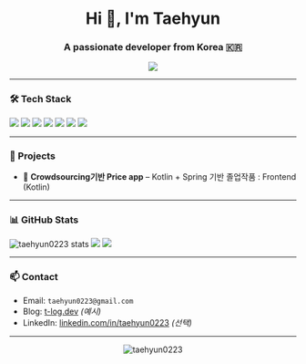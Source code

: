 <h1 align="center">Hi 👋, I'm Taehyun</h1>
<h3 align="center">A passionate developer from Korea 🇰🇷</h3>

<p align="center">
  <img src="https://readme-typing-svg.demolab.com/?lines=Backend+Engineer+in+progress;Kotlin+%7C+Spring+%7C+Android+%7C+OpenGL;Loves+Clean+Architecture+and+Projects!&center=true&width=440&height=45&color=58A6FF&vCenter=true&pause=1000" />
</p>

---

### 🛠 Tech Stack

<p align="left">
  <img src="https://img.shields.io/badge/Kotlin-7F52FF?style=flat&logo=kotlin&logoColor=white" />
  <img src="https://img.shields.io/badge/Java-007396?style=flat&logo=java&logoColor=white" />
  <img src="https://img.shields.io/badge/Spring-6DB33F?style=flat&logo=spring&logoColor=white" />
  <img src="https://img.shields.io/badge/Android-3DDC84?style=flat&logo=android&logoColor=white" />
  <img src="https://img.shields.io/badge/OpenGL-5586A4?style=flat&logo=opengl&logoColor=white" />
  <img src="https://img.shields.io/badge/GCP-4285F4?style=flat&logo=googlecloud&logoColor=white" />
  <img src="https://img.shields.io/badge/Git-F05032?style=flat&logo=git&logoColor=white" />
</p>

---

### 📌 Projects
- 🛒 **Crowdsourcing기반 Price app** – Kotlin + Spring 기반 졸업작품 : Frontend (Kotlin)

---

### 📊 GitHub Stats

<p align="left">
  <img src="https://github-readme-stats.vercel.app/api?username=taehyun0223&show_icons=true&theme=tokyonight" alt="taehyun0223 stats" />
  <img src="https://github-readme-stats-beryl-chi-97.vercel.app/api/top-langs/?username=taehyun0223&count_private=true&layout=compact&theme=tokyonight" />
  <img src="https://github-readme-stats-beryl-chi-97.vercel.app/api/top-langs/?username=taehyun0223&count_private=true&theme=tokyonight" />


</p>

---

### 📫 Contact

- Email: `taehyun0223@gmail.com`
- Blog: [t-log.dev](https://t-log.dev) *(예시)*  
- LinkedIn: [linkedin.com/in/taehyun0223](https://linkedin.com/in/taehyun0223) *(선택)*

---

<p align="center">
  <img src="https://komarev.com/ghpvc/?username=taehyun0223&label=Profile%20views&color=0e75b6&style=flat" alt="taehyun0223" />
</p>


<!--![taehyun0223's GitHub stats](https://github-readme-stats.vercel.app/api?username=taehyun0223&show_icons=true&theme=dark) -->  

<!--
**taehyun0223/taehyun0223** is a ✨ _special_ ✨ repository because its `README.md` (this file) appears on your GitHub profile.

Here are some ideas to get you started:

- 🔭 I’m currently working on ...
- 🌱 I’m currently learning ...
- 👯 I’m looking to collaborate on ...
- 🤔 I’m looking for help with ...
- 💬 Ask me about ...
- 📫 How to reach me: ...
- 😄 Pronouns: ...
- ⚡ Fun fact: ...
-->
